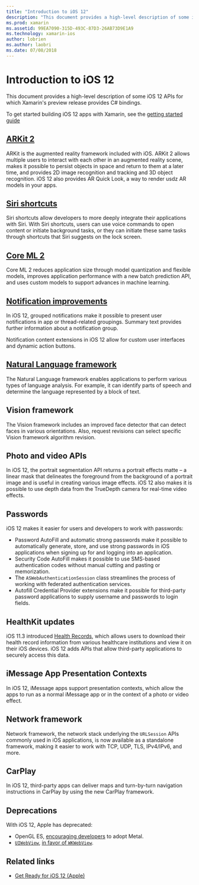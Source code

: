 ```yaml
---
title: "Introduction to iOS 12"
description: "This document provides a high-level description of some iOS 12 APIs for which Xamarin's preview release provides C# bindings."
ms.prod: xamarin
ms.assetid: 99EA7090-315D-493C-87D3-26AB73D9E1A9
ms.technology: xamarin-ios
author: lobrien
ms.author: laobri
ms.date: 07/08/2018
---
```

# Introduction to iOS 12

This document provides a high-level description of some iOS 12 APIs for
which Xamarin's preview release provides C# bindings.

To get started building iOS 12 apps with Xamarin, see the [getting started guide](get-started.md)

## [ARKit 2](arkit2.md)

ARKit is the augmented reality framework included with iOS. ARKit 2 allows
multiple users to interact with each other in an augmented reality scene,
makes it possible to persist objects in space and return to them at a
later time, and provides 2D image recognition and tracking and 3D
object recognition. iOS 12 also provides AR Quick Look, a way to render
usdz AR models in your apps.

## [Siri shortcuts](siri-shortcuts.md)

Siri shortcuts allow developers to more deeply integrate their
applications with Siri. With Siri shortcuts, users can use voice commands
to open content or initiate background tasks, or they can initiate
these same tasks through shortcuts that Siri suggests on the lock
screen.

## [Core ML 2](coreml.md)

Core ML 2 reduces application size through model quantization and flexible
models, improves application performance with a new batch prediction API,
and uses custom models to support advances in machine learning.

## [Notification improvements](notifications/index.md)

In iOS 12, grouped notifications make it possible to present user
notifications in app or thread-related groupings. Summary text provides
further information about a notification group.

Notification content extensions in iOS 12 allow for custom user
interfaces and dynamic action buttons.

## [Natural Language framework](natural-language.md)

The Natural Language framework enables applications to perform various
types of language analysis. For example, it can identify parts of speech
and determine the language represented by a block of text.

## Vision framework

The Vision framework includes an improved face detector that can detect
faces in various orientations. Also, request revisions can select
specific Vision framework algorithm revision.

## Photo and video APIs

In iOS 12, the portrait segmentation API returns a portrait effects
matte – a linear mask that delineates the foreground from the background
of a portrait image and is useful in creating various image effects. iOS 12
also makes it is possible to use depth data from the TrueDepth camera for
real-time video effects.

## Passwords

iOS 12 makes it easier for users and developers to work with passwords:

- Password AutoFill and automatic strong passwords make it possible to
automatically generate, store, and use strong passwords in iOS
applications when signing up for and logging into an application.
- Security Code AutoFill makes it possible to use SMS-based authentication
codes without manual cutting and pasting or memorization.
- The `ASWebAuthenticationSession` class streamlines the process of working
with federated authentication services.
- Autofill Credential Provider extensions make it possible for third-party
password applications to supply username and passwords to login fields.

## HealthKit updates

iOS 11.3 introduced [Health Records](https://www.apple.com/healthcare/health-records/),
which allows users to download their health record information from
various healthcare institutions and view it on their iOS devices. iOS 12
adds APIs that allow third-party applications to securely access this data.

## iMessage App Presentation Contexts

In iOS 12, iMessage apps support presentation contexts, which allow the
apps to run as a normal iMessage app or in the context of a photo or
video effect.

## Network framework

Network framework, the network stack underlying the `URLSession` APIs commonly
used in iOS applications, is now available as a standalone framework,
making it easier to work with TCP, UDP, TLS, IPv4/IPv6, and more.

## CarPlay

In iOS 12, third-party apps can deliver maps and turn-by-turn navigation
instructions in CarPlay by using the new CarPlay framework.

## Deprecations

With iOS 12, Apple has deprecated:

- OpenGL ES, [encouraging developers](https://developer.apple.com/ios/whats-new/)
to adopt Metal.
- [`UIWebView`](xref:UIKit.UIWebView),
[in favor of `WKWebView`](https://developer.apple.com/documentation/webkit/wkwebview?language=objc).

## Related links

- [Get Ready for iOS 12 (Apple)](https://developer.apple.com/ios/)
